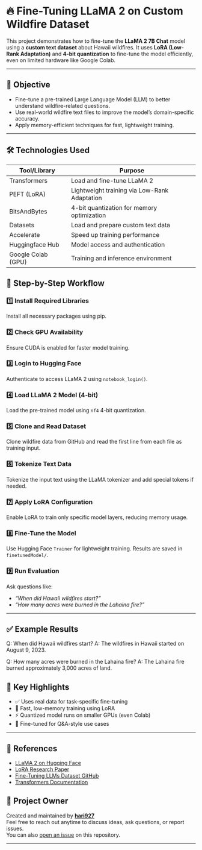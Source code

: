 # 🔥 Fine-Tuning LLaMA 2 on Custom Wildfire Dataset

This project demonstrates how to fine-tune the **LLaMA 2 7B Chat** model using a **custom text dataset** about Hawaii wildfires. It uses **LoRA (Low-Rank Adaptation)** and **4-bit quantization** to fine-tune the model efficiently, even on limited hardware like Google Colab.

---

## 📌 Objective

- Fine-tune a pre-trained Large Language Model (LLM) to better understand wildfire-related questions.
- Use real-world wildfire text files to improve the model’s domain-specific accuracy.
- Apply memory-efficient techniques for fast, lightweight training.

---

## 🛠️ Technologies Used

| Tool/Library       | Purpose                                         |
|--------------------|-------------------------------------------------|
| Transformers       | Load and fine-tune LLaMA 2                      |
| PEFT (LoRA)        | Lightweight training via Low-Rank Adaptation    |
| BitsAndBytes       | 4-bit quantization for memory optimization      |
| Datasets           | Load and prepare custom text data               |
| Accelerate         | Speed up training performance                   |
| Huggingface Hub    | Model access and authentication                 |
| Google Colab (GPU) | Training and inference environment              |


## 🚀 Step-by-Step Workflow

### 1️⃣ Install Required Libraries  
Install all necessary packages using pip.

### 2️⃣ Check GPU Availability  
Ensure CUDA is enabled for faster model training.

### 3️⃣ Login to Hugging Face  
Authenticate to access LLaMA 2 using `notebook_login()`.

### 4️⃣ Load LLaMA 2 Model (4-bit)  
Load the pre-trained model using `nf4` 4-bit quantization.

### 5️⃣ Clone and Read Dataset  
Clone wildfire data from GitHub and read the first line from each file as training input.

### 6️⃣ Tokenize Text Data  
Tokenize the input text using the LLaMA tokenizer and add special tokens if needed.

### 7️⃣ Apply LoRA Configuration  
Enable LoRA to train only specific model layers, reducing memory usage.

### 8️⃣ Fine-Tune the Model  
Use Hugging Face `Trainer` for lightweight training. Results are saved in `finetunedModel/`.

### 9️⃣ Run Evaluation  
Ask questions like:
- *“When did Hawaii wildfires start?”*
- *“How many acres were burned in the Lahaina fire?”*

---

## ✅ Example Results
Q: When did Hawaii wildfires start?
A: The wildfires in Hawaii started on August 9, 2023.

Q: How many acres were burned in the Lahaina fire?
A: The Lahaina fire burned approximately 3,000 acres of land.


## 📌 Key Highlights

- ✅ Uses real data for task-specific fine-tuning  
- 🔄 Fast, low-memory training using LoRA  
- ⚡ Quantized model runs on smaller GPUs (even Colab)  
- 🧪 Fine-tuned for Q&A-style use cases  

---

## 🔗 References

- [LLaMA 2 on Hugging Face](https://huggingface.co/meta-llama/Llama-2-7b-chat-hf)  
- [LoRA Research Paper](https://arxiv.org/abs/2106.09685)  
- [Fine-Tuning LLMs Dataset GitHub](https://github.com/poloclub/Fine-tuning-LLMs)  
- [Transformers Documentation](https://huggingface.co/docs/transformers)

## 🙋 Project Owner

Created and maintained by [**hari927**](https://github.com/Hari927)  
Feel free to reach out anytime to discuss ideas, ask questions, or report issues.  
You can also [open an issue](https://github.com/Hari927/fine-Tuning-llm-using-custom_dataset/issues) on this repository.

---

